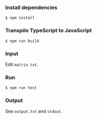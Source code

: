 ### Install dependencies

```shell
$ npm install
```

### Transpile TypeScript to JavaScript

```shell
$ npm run build
```

### Input

Edit `matrix.txt`.

### Run

```shell
$ npm run test
```

### Output

See `output.txt` and `stdout`.

